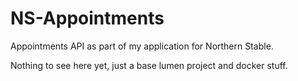 # NS-Appointments
Appointments API as part of my application for Northern Stable.

Nothing to see here yet, just a base lumen project and docker stuff.
